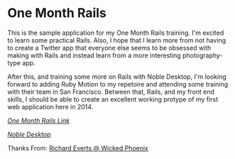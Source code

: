 # One Month Rails

This is the sample application for my One Month Rails training. I'm excited to learn some practical Rails. Also, I hope that I learn more from not having to create a Twitter app that everyone else seems to be obsessed with making with Rails and instead learn from a more interesting photography-type app.

After this, and training some more on Rails with Noble Desktop, I'm looking forward to adding Ruby Motion to my repetoire and attending some training with their team in San Francisco. Between that, Rails, and my front end skills, I should be able to create an excellent working protype of my first web application here in 2014. 

[*One Month Rails Link*](http://www.onemonthrails.com)

[*Noble Desktop*](http://www.nobledesktop.com)

Thanks From: [Richard Everts @ Wicked Phoenix](http://www.wickedphoenix.com/)